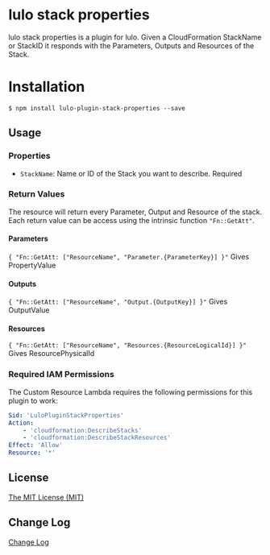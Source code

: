 # lulo stack properties

lulo stack properties is a plugin for lulo.
Given a CloudFormation StackName or StackID it responds with the Parameters, Outputs and Resources of the Stack.

# Installation
```
$ npm install lulo-plugin-stack-properties --save
```

## Usage
### Properties
* `StackName`: Name or ID of the Stack you want to describe. Required

### Return Values
The resource will return every Parameter, Output and Resource of the stack.
Each return value can be access using the intrinsic function `"Fn::GetAtt"`.

#### Parameters
`{ "Fn::GetAtt: ["ResourceName", "Parameter.{ParameterKey}] }"`
Gives PropertyValue

#### Outputs
`{ "Fn::GetAtt: ["ResourceName", "Output.{OutputKey}] }"`
Gives OutputValue

#### Resources
`{ "Fn::GetAtt: ["ResourceName", "Resources.{ResourceLogicalId}] }"`
Gives ResourcePhysicalId

### Required IAM Permissions
The Custom Resource Lambda requires the following permissions for this plugin to work:
```yaml
Sid: 'LuloPluginStackProperties'
Action:
    - 'cloudformation:DescribeStacks'
    - 'cloudformation:DescribeStackResources'
Effect: 'Allow'
Resource: '*'
```

## License
[The MIT License (MIT)](/LICENSE)

## Change Log
[Change Log](/CHANGELOG.md)
